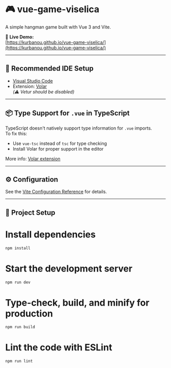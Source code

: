 # 🎮 vue-game-viselica

A simple hangman game built with Vue 3 and Vite.

🔗 **Live Demo:**  
[https://kurbanou.github.io/vue-game-viselica/](https://kurbanou.github.io/vue-game-viselica/)

---

## 🧰 Recommended IDE Setup

- [Visual Studio Code](https://code.visualstudio.com/)
- Extension: [Volar](https://marketplace.visualstudio.com/items?itemName=Vue.volar)  
  _(⚠️ Vetur should be disabled)_

---

## 📦 Type Support for `.vue` in TypeScript

TypeScript doesn't natively support type information for `.vue` imports.  
To fix this:

- Use `vue-tsc` instead of `tsc` for type checking
- Install Volar for proper support in the editor

More info: [Volar extension](https://marketplace.visualstudio.com/items?itemName=Vue.volar)

---

## ⚙️ Configuration

See the [Vite Configuration Reference](https://vite.dev/config/) for details.

---

## 🚀 Project Setup


# Install dependencies
```sh
npm install
```

# Start the development server
```sh
npm run dev
```

# Type-check, build, and minify for production
```sh
npm run build
```

# Lint the code with ESLint
```sh
npm run lint
```
